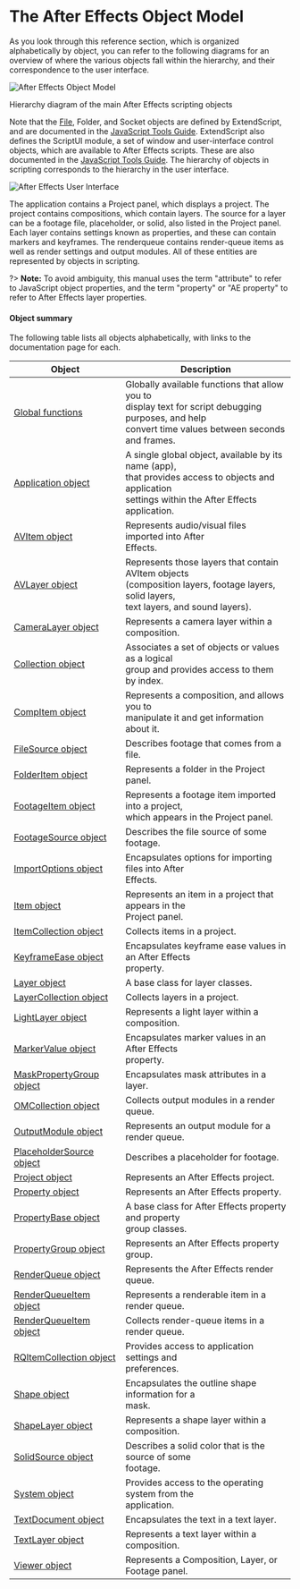 # The After Effects Object Model

As you look through this reference section, which is organized alphabetically by object, you can refer to the following diagrams for an overview of where the various objects fall within the hierarchy, and their correspondence to the user interface.

![After Effects Object Model](../_static/objectmodel.png)

Hierarchy diagram of the main After Effects scripting objects

Note that the [File](https://extendscript.docsforadobe.dev/file-system-access/file-object.html), Folder, and Socket objects are defined by ExtendScript, and are documented in the [JavaScript Tools Guide](https://extendscript.docsforadobe.dev/). ExtendScript also defines the ScriptUI module, a set of window and user-interface control objects, which are available to After Effects scripts. These are also documented in the [JavaScript Tools Guide](https://extendscript.docsforadobe.dev/). The hierarchy of objects in scripting corresponds to the hierarchy in the user interface.

![After Effects User Interface](../_static/application.png)

The application contains a Project panel, which displays a project. The project contains compositions, which contain layers. The source for a layer can be a footage file, placeholder, or solid, also listed in the Project panel. Each layer contains settings known as properties, and these can contain markers and keyframes. The renderqueue contains render-queue items as well as render settings and output modules. All of these entities are represented by objects in scripting.

?> **Note:** To avoid ambiguity, this manual uses the term "attribute" to refer to JavaScript object properties, and the term "property" or "AE property" to refer to After Effects layer properties.

#### Object summary

The following table lists all objects alphabetically, with links to the documentation page for each.

|                             Object                             |                                                                         Description                                                                         |
| -------------------------------------------------------------- | ----------------------------------------------------------------------------------------------------------------------------------------------------------- |
| [Global functions](../general/globals.md)                      | Globally available functions that allow you to<br/>display text for script debugging purposes, and help<br/>convert time values between seconds and frames. |
| [Application object](../general/application.md)                | A single global object, available by its name (app),<br/>that provides access to objects and application<br/>settings within the After Effects application. |
| [AVItem object](../items/avitem.md)                            | Represents audio/visual files imported into After<br/>Effects.                                                                                              |
| [AVLayer object](../layers/avlayer.md)                         | Represents those layers that contain AVItem objects<br/>(composition layers, footage layers, solid layers,<br/>text layers, and sound layers).              |
| [CameraLayer object](../layers/cameralayer.md)                 | Represents a camera layer within a composition.                                                                                                             |
| [Collection object](../other/collection.md)                    | Associates a set of objects or values as a logical<br/>group and provides access to them by index.                                                          |
| [CompItem object](../items/compitem.md)                        | Represents a composition, and allows you to<br/>manipulate it and get information about it.                                                                 |
| [FileSource object](../sources/filesource.md)                  | Describes footage that comes from a file.                                                                                                                   |
| [FolderItem object](../items/folderitem.md)                    | Represents a folder in the Project panel.                                                                                                                   |
| [FootageItem object](../items/footageitem.md)                  | Represents a footage item imported into a project,<br/>which appears in the Project panel.                                                                  |
| [FootageSource object](../sources/footagesource.md)            | Describes the file source of some footage.                                                                                                                  |
| [ImportOptions object](../other/importoptions.md)              | Encapsulates options for importing files into After<br/>Effects.                                                                                            |
| [Item object](../items/item.md)                                | Represents an item in a project that appears in the<br/>Project panel.                                                                                      |
| [ItemCollection object](../items/itemcollection.md)            | Collects items in a project.                                                                                                                                |
| [KeyframeEase object](../other/keyframeease.md)                | Encapsulates keyframe ease values in an After Effects<br/>property.                                                                                         |
| [Layer object](../layers/layer.md)                             | A base class for layer classes.                                                                                                                             |
| [LayerCollection object](../layers/layercollection.md)         | Collects layers in a project.                                                                                                                               |
| [LightLayer object](../layers/lightlayer.md)                   | Represents a light layer within a composition.                                                                                                              |
| [MarkerValue object](../other/markervalue.md)                  | Encapsulates marker values in an After Effects<br/>property.                                                                                                |
| [MaskPropertyGroup object](../properties/maskpropertygroup.md) | Encapsulates mask attributes in a layer.                                                                                                                    |
| [OMCollection object](../renderqueue/omcollection.md)          | Collects output modules in a render queue.                                                                                                                  |
| [OutputModule object](../renderqueue/outputmodule.md)          | Represents an output module for a render queue.                                                                                                             |
| [PlaceholderSource object](../sources/placeholdersource.md)    | Describes a placeholder for footage.                                                                                                                        |
| [Project object](../general/project.md)                        | Represents an After Effects project.                                                                                                                        |
| [Property object](../properties/property.md)                   | Represents an After Effects property.                                                                                                                       |
| [PropertyBase object](../properties/propertybase.md)           | A base class for After Effects property and property<br/>group classes.                                                                                     |
| [PropertyGroup object](../properties/propertygroup.md)         | Represents an After Effects property group.                                                                                                                 |
| [RenderQueue object](../renderqueue/renderqueue.md)            | Represents the After Effects render queue.                                                                                                                  |
| [RenderQueueItem object](../renderqueue/renderqueueitem.md)    | Represents a renderable item in a render queue.                                                                                                             |
| [RenderQueueItem object](../renderqueue/renderqueueitem.md)    | Collects render-queue items in a render queue.                                                                                                              |
| [RQItemCollection object](../renderqueue/rqitemcollection.md)  | Provides access to application settings and<br/>preferences.                                                                                                |
| [Shape object](../other/shape.md)                              | Encapsulates the outline shape information for a<br/>mask.                                                                                                  |
| [ShapeLayer object](../layers/shapelayer.md)                   | Represents a shape layer within a composition.                                                                                                              |
| [SolidSource object](../sources/solidsource.md)                | Describes a solid color that is the source of some<br/>footage.                                                                                             |
| [System object](../general/system.md)                          | Provides access to the operating system from the<br/>application.                                                                                           |
| [TextDocument object](../text/textdocument.md)                 | Encapsulates the text in a text layer.                                                                                                                      |
| [TextLayer object](../layers/textlayer.md)                     | Represents a text layer within a composition.                                                                                                               |
| [Viewer object](../other/viewer.md)                            | Represents a Composition, Layer, or Footage panel.                                                                                                          |
